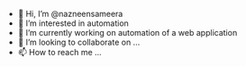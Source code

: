 - 👋 Hi, I’m @nazneensameera
- 👀 I’m interested in automation
- 🌱 I’m currently working on automation of a web application
- 💞️ I’m looking to collaborate on ...
- 📫 How to reach me ...

<!---
nazneensameera/nazneensameera is a ✨ special ✨ repository because its `README.md` (this file) appears on your GitHub profile.
You can click the Preview link to take a look at your changes.
--->
